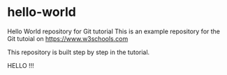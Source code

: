 # hello-world
Hello World repository for Git tutorial
This is an example repository for the Git tutoial on https://www.w3schools.com

This repository is built step by step in the tutorial.

HELLO !!!
